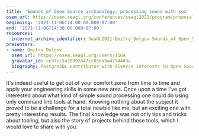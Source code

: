 ```yaml
---
title: 'Sounds of Open Source archaeology: processing sound with sox'
osem_url: https://osem.seagl.org/conferences/seagl2021/program/proposals/856
beginning: '2021-11-06T14:00:00.000-07:00'
end: '2021-11-06T14:30:00.000-07:00'
resources:
  internet_archive_identifier: SeaGL2021-Dmitry_Dolgov-Sounds_of_Open_Source_archaeology_processing_sound_with_sox
presenters:
- name: Dmitry Dolgov
  osem_url: https://osem.seagl.org/users/1164
  gravatar_id: ce97cc5a38992847cc85da5a47944d3a
  biography: PostgreSQL contributor with diverse interests in Open Source.
---
```


It's indeed useful to get out of your comfort zone from time to time and apply
your engineering skills in some new area. Once upon a time I've got interested
about what kind of simple sound processing one could do using only command line
tools at hand. Knowing nothing about the subject it proved to be a challenge
for a total newbie like me, but an exciting one with pretty interesting
results. The final knowledge was not only tips and tricks about tooling, but
also the story of projects behind those tools, which I would love to share with
you.

